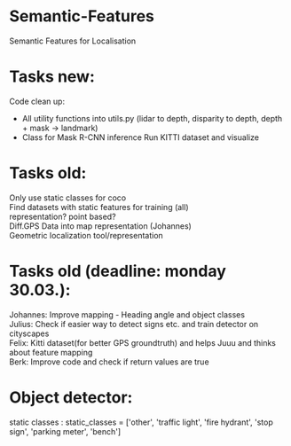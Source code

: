 # Semantic-Features
Semantic Features for Localisation

# Tasks new:
Code clean up:
- All utility functions into utils.py (lidar to depth, disparity to depth, depth + mask -> landmark)
- Class for Mask R-CNN inference
Run KITTI dataset and visualize

# Tasks old:
Only use static classes for coco <br>
Find datasets with static features for training (all) <br>
representation? point based? <br>
Diff.GPS Data into map representation (Johannes) <br>
Geometric localization tool/representation

# Tasks old (deadline: monday 30.03.):
Johannes: Improve mapping - Heading angle and object classes <br>
Julius: Check if easier way to detect signs etc. and train detector on cityscapes <br>
Felix: Kitti dataset(for better GPS groundtruth) and helps Juuu and thinks about feature mapping <br>
Berk: Improve code and check if return values are true

# Object detector:
static classes : static_classes = ['other', 'traffic light', 'fire hydrant', 
                  'stop sign', 'parking meter', 'bench']
